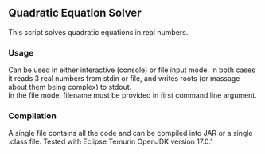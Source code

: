 ## Quadratic Equation Solver
This script solves quadratic equations in real numbers.

### Usage
Can be used in either interactive (console) or file input mode.
In both cases it reads 3 real numbers from stdin or file, and writes roots (or massage about them being complex) to stdout.\
In the file mode, filename must be provided in first command line argument.

### Compilation
A single file contains all the code and can be compiled into JAR or a single .class file.
Tested with Eclipse Temurin OpenJDK version 17.0.1
